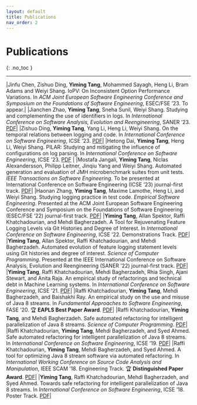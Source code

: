 ```yaml
---
layout: default
title: Publications
nav_order: 2
---
```


# Publications
{: .no_toc }

----

|Jinfu Chen, Zishuo Ding, **Yiming Tang**, Mohammed Sayagh, Heng Li, Bram Adams and Weiyi Shang. IoPV: On Inconsistent Option Performance Variations. In *ACM Joint European Software Engineering Conference and Symposium on the Foundations of Software Engineering*, ESEC/FSE ’23. To appear.|
|Jianchen Zhao, **Yiming Tang**, Sneha Sunil, Weiyi Shang. Studying and complementing the use of identifiers in logs. In *International Conference on Software Analysis, Evolution and Reengineering*, SANER ’23. [PDF](https://users.encs.concordia.ca/~shang/pubs/SANER2023_Jianchen.pdf)| 
|Zishuo Ding, **Yiming Tang**, Yang Li, Heng Li, Weiyi Shang. On the temporal relations between logging and code. In *International Conference on Software Engineering*, ICSE ’23. [PDF](https://users.encs.concordia.ca/~shang/pubs/ICSE2023_ZISHUO.pdf)| 
|Hetong Dai, **Yiming Tang**, Heng Li, Weiyi Shang. PILAR: Studying and mitigating the influence of configurations on log parsing. In *International Conference on Software Engineering*, ICSE ’23. [PDF](https://users.encs.concordia.ca/~shang/pubs/ICSE2023_HETONG.pdf) | 
|Mostafa Jangali, **Yiming Tang**, Niclas Alexandersson, Philipp Leitner, Jinqiu Yang and Weiyi Shang. Automated generation and evaluation of JMH microbenchmark suites from unit tests. *IEEE Transactions on Software Engineering*. To be presented at International Conference on Software Engineering (ICSE ’23) journal-first track. [PDF](https://users.encs.concordia.ca/~shang/pubs/MOSTAFA_TSE_2022.pdf)|
|Haonan Zhang, **Yiming Tang**, Maxime Lamothe, Heng Li, and Weiyi Shang. Studying logging practice in test code. *Empirical Software Engineering*. Presented at the ACM Joint European Software Engineering Conference and Symposium on the Foundations of Software Engineering (ESEC/FSE ’22) journal-first track. [PDF](https://users.encs.concordia.ca/~shang/pubs/EMSE_Haonan_2022.pdf)|
|**Yiming Tang**, Allan Spektor, Raffi Khatchadourian, and Mehdi Bagherzadeh. A Tool for Rejuvenating Feature Logging Levels via Git Histories and Degree of Interest. In *International Conference on Software Engineering*, ICSE ’22. Demonstrations Track. [PDF](https://academicworks.cuny.edu/cgi/viewcontent.cgi?article=1747&context=hc_pubs)|
|**Yiming Tang**, Allan Spektor, Raffi Khatchadourian, and Mehdi Bagherzadeh. Automated evolution of feature logging statement levels using Git histories and degree of interest. *Science of Computer Programming*. Presented at the IEEE International Conference on Software Analysis, Evolution and Reengineering (SANER ’22) journal-first track. [PDF](https://arxiv.org/pdf/2104.07736.pdf)|
|**Yiming Tang**, Raffi Khatchadourian, Mehdi Bagherzadeh, Rhia Singh, Ajani Stewart, and Anita Raja. An empirical study of refactorings and technical debt in Machine Learning systems. In *International Conference on Software Engineering*, ICSE ’21. [PDF](https://academicworks.cuny.edu/cgi/viewcontent.cgi?article=1723&context=hc_pubs)|
|Raffi Khatchadourian, **Yiming Tang**, Mehdi Bagherzadeh, and Baishakhi Ray. An empirical study on the use and misuse of Java 8 streams. In *Fundamental Approaches to Software Engineering*, FASE ’20. 🏆 **EAPLS Best Paper Award**. [PDF](https://academicworks.cuny.edu/cgi/viewcontent.cgi?article=1656&context=hc_pubs)|
|Raffi Khatchadourian, **Yiming Tang**, and Mehdi Bagherzadeh. Safe automated refactoring for intelligent parallelization of Java 8 streams. *Science of Computer Programming*. [PDF](https://academicworks.cuny.edu/cgi/viewcontent.cgi?article=1669&context=hc_pubs)|
|Raffi Khatchadourian, **Yiming Tang**, Mehdi Bagherzadeh, and Syed Ahmed. Safe automated refactoring for intelligent parallelization of Java 8 streams. In *International Conference on Software Engineering*, ICSE ’19. [PDF](https://academicworks.cuny.edu/cgi/viewcontent.cgi?article=1521&context=hc_pubs)|
|Raffi Khatchadourian, **Yiming Tang**, Mehdi Bagherzadeh, and Syed Ahmed. A tool for optimizing Java 8 stream software via automated refactoring. In *International Working Conference on Source Code Analysis and Manipulation*, IEEE SCAM ’18. Engineering Track. 🏆 **Distinguished Paper Award**. [PDF](https://academicworks.cuny.edu/cgi/viewcontent.cgi?article=1475&context=hc_pubs)|
|**Yiming Tang**, Raffi Khatchadourian, Mehdi Bagherzadeh, and Syed Ahmed. Towards safe refactoring for intelligent parallelization of Java 8 streams. In *International Conference on Software Engineering*, ICSE ’18. Poster Track. [PDF](https://academicworks.cuny.edu/cgi/viewcontent.cgi?article=1403&context=hc_pubs)|